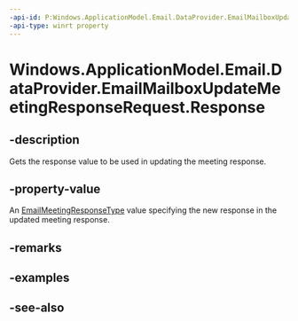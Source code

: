 ```yaml
---
-api-id: P:Windows.ApplicationModel.Email.DataProvider.EmailMailboxUpdateMeetingResponseRequest.Response
-api-type: winrt property
---
```


<!-- Property syntax
public Windows.ApplicationModel.Email.EmailMeetingResponseType Response { get; }
-->

# Windows.ApplicationModel.Email.DataProvider.EmailMailboxUpdateMeetingResponseRequest.Response

## -description
Gets the response value to be used in updating the meeting response.

## -property-value
An [EmailMeetingResponseType](../windows.applicationmodel.email/emailmeetingresponsetype.md) value specifying the new response in the updated meeting response.

## -remarks

## -examples

## -see-also
